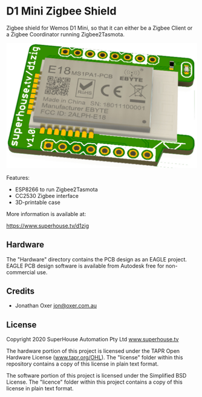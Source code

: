 D1 Mini Zigbee Shield
=====================

Zigbee shield for Wemos D1 Mini, so that it can either be a Zigbee
Client or a Zigbee Coordinator running Zigbee2Tasmota.

![PCB render](Images/D1ZIG-v1_0-render.jpg)

Features:

 * ESP8266 to run Zigbee2Tasmota
 * CC2530 Zigbee interface
 * 3D-printable case

More information is available at:

  https://www.superhouse.tv/d1zig


Hardware
--------
The "Hardware" directory contains the PCB design as an EAGLE project.
EAGLE PCB design software is available from Autodesk free for
non-commercial use.


Credits
-------
 * Jonathan Oxer <jon@oxer.com.au>


License
-------
Copyright 2020 SuperHouse Automation Pty Ltd  www.superhouse.tv  

The hardware portion of this project is licensed under the TAPR Open
Hardware License (www.tapr.org/OHL). The "license" folder within this
repository contains a copy of this license in plain text format.

The software portion of this project is licensed under the Simplified
BSD License. The "licence" folder within this project contains a
copy of this license in plain text format.

